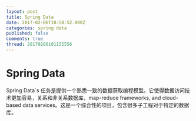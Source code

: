 ```yaml
---
layout: post
title: Spring Data
date: 2017-02-06T10:58:52.000Z
categories: spring data
published: false
comments: true
thread: 20170206101155556
---
```


# Spring Data

Spring Data`s 任务是提供一个熟悉一致的数据获取编程模型。它使得数据访问技术更加容易，关系和非关系数据库，map-reduce frameworks, and cloud-based data services。这是一个综合性的项目，包含很多子工程对于特定的数据库。
